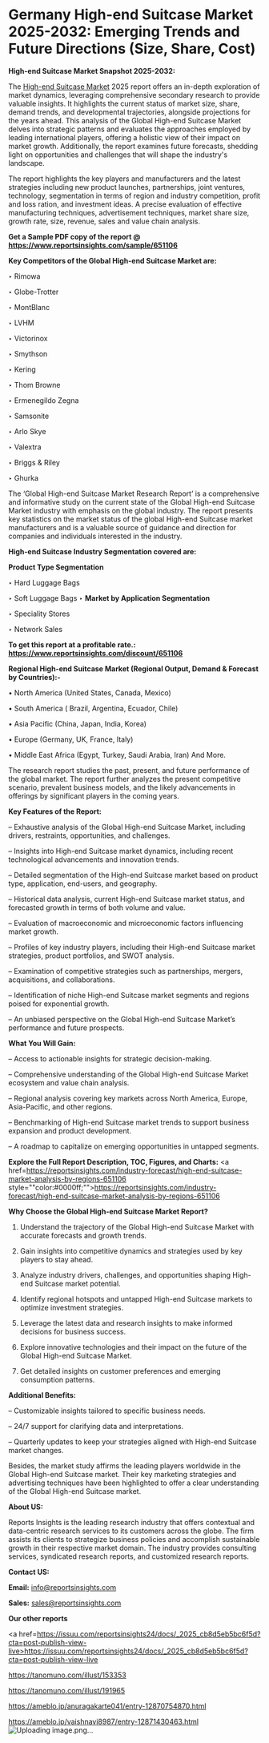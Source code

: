 # Germany High-end Suitcase Market 2025-2032: Emerging Trends and Future Directions (Size, Share, Cost)

<strong>High-end Suitcase Market Snapshot 2025-2032:</strong>

The <a href=https://www.reportsinsights.com/sample/651106>High-end Suitcase Market</a> 2025 report offers an in-depth exploration of market dynamics, leveraging comprehensive secondary research to provide valuable insights. It highlights the current status of market size, share, demand trends, and developmental trajectories, alongside projections for the years ahead. This analysis of the Global High-end Suitcase Market delves into strategic patterns and evaluates the approaches employed by leading international players, offering a holistic view of their impact on market growth. Additionally, the report examines future forecasts, shedding light on opportunities and challenges that will shape the industry's landscape.

The report highlights the key players and manufacturers and the latest strategies including new product launches, partnerships, joint ventures, technology, segmentation in terms of region and industry competition, profit and loss ration, and investment ideas. A precise evaluation of effective manufacturing techniques, advertisement techniques, market share size, growth rate, size, revenue, sales and value chain analysis.

<strong>Get a Sample PDF copy of the report @ <a href=https://www.reportsinsights.com/sample/651106 style=color:#0000ff;>https://www.reportsinsights.com/sample/651106</a></strong>

<strong>Key Competitors of the Global High-end Suitcase Market are:</strong>

‣ Rimowa

‣ Globe-Trotter

‣ MontBlanc

‣ LVHM

‣ Victorinox

‣ Smythson

‣ Kering

‣ Thom Browne

‣ Ermenegildo Zegna

‣ Samsonite

‣ Arlo Skye

‣ Valextra

‣ Briggs & Riley

‣ Ghurka

The ‘Global High-end Suitcase Market Research Report’ is a comprehensive and informative study on the current state of the Global High-end Suitcase Market industry with emphasis on the global industry. The report presents key statistics on the market status of the global High-end Suitcase market manufacturers and is a valuable source of guidance and direction for companies and individuals interested in the industry.

<strong>High-end Suitcase Industry Segmentation covered are:</strong>

<strong>Product Type Segmentation</strong>

‣ Hard Luggage Bags

‣ Soft Luggage Bags
‣ 
<strong>Market by Application Segmentation</strong>

‣ Speciality Stores

‣ Network Sales

<strong>To get this report at a profitable rate.: <a href=https://www.reportsinsights.com/discount/651106 style=color:#0000ff;>https://www.reportsinsights.com/discount/651106</a></strong>

<strong>Regional High-end Suitcase Market (Regional Output, Demand &amp; Forecast by Countries):-</strong>

• North America (United States, Canada, Mexico)

• South America ( Brazil, Argentina, Ecuador, Chile)

• Asia Pacific (China, Japan, India, Korea)

• Europe (Germany, UK, France, Italy)

• Middle East Africa (Egypt, Turkey, Saudi Arabia, Iran) And More.

The research report studies the past, present, and future performance of the global market. The report further analyzes the present competitive scenario, prevalent business models, and the likely advancements in offerings by significant players in the coming years.

<strong>Key Features of the Report:</strong>

– Exhaustive analysis of the Global High-end Suitcase Market, including drivers, restraints, opportunities, and challenges.

– Insights into High-end Suitcase market dynamics, including recent technological advancements and innovation trends.

– Detailed segmentation of the High-end Suitcase market based on product type, application, end-users, and geography.

– Historical data analysis, current High-end Suitcase market status, and forecasted growth in terms of both volume and value.

– Evaluation of macroeconomic and microeconomic factors influencing market growth.

– Profiles of key industry players, including their High-end Suitcase market strategies, product portfolios, and SWOT analysis.

– Examination of competitive strategies such as partnerships, mergers, acquisitions, and collaborations.

– Identification of niche High-end Suitcase market segments and regions poised for exponential growth.

– An unbiased perspective on the Global High-end Suitcase Market’s performance and future prospects.

<strong>What You Will Gain:</strong>

– Access to actionable insights for strategic decision-making.

– Comprehensive understanding of the Global High-end Suitcase Market ecosystem and value chain analysis.

– Regional analysis covering key markets across North America, Europe, Asia-Pacific, and other regions.

– Benchmarking of High-end Suitcase market trends to support business expansion and product development.

– A roadmap to capitalize on emerging opportunities in untapped segments.

<strong>Explore the Full Report Description, TOC, Figures, and Charts:</strong>
<a href=https://reportsinsights.com/industry-forecast/high-end-suitcase-market-analysis-by-regions-651106 style=""color:#0000ff;"">https://reportsinsights.com/industry-forecast/high-end-suitcase-market-analysis-by-regions-651106</a>

<strong>Why Choose the Global High-end Suitcase Market Report?</strong>

1. Understand the trajectory of the Global High-end Suitcase Market with accurate forecasts and growth trends.

2. Gain insights into competitive dynamics and strategies used by key players to stay ahead.

3. Analyze industry drivers, challenges, and opportunities shaping High-end Suitcase market potential.

4. Identify regional hotspots and untapped High-end Suitcase markets to optimize investment strategies.

5. Leverage the latest data and research insights to make informed decisions for business success.

6. Explore innovative technologies and their impact on the future of the Global High-end Suitcase Market.

7. Get detailed insights on customer preferences and emerging consumption patterns.

<strong>Additional Benefits:</strong>

– Customizable insights tailored to specific business needs.

– 24/7 support for clarifying data and interpretations.

– Quarterly updates to keep your strategies aligned with High-end Suitcase market changes.

Besides, the market study affirms the leading players worldwide in the Global High-end Suitcase market. Their key marketing strategies and advertising techniques have been highlighted to offer a clear understanding of the Global High-end Suitcase market.

<strong><strong>About US</strong>:</strong>

Reports Insights is the leading research industry that offers contextual and data-centric research services to its customers across the globe. The firm assists its clients to strategize business policies and accomplish sustainable growth in their respective market domain. The industry provides consulting services, syndicated research reports, and customized research reports.

<strong>Contact US:</strong>

<p class=><b>Email:</b> <a href=mailto:info@reportsinsights.com>info@reportsinsights.com</a></p>
<p class=><b>Sales:</b> <a href=mailto:sales@reportsinsights.com>sales@reportsinsights.com</a></p>

<strong>Our other reports</strong>

<a href=https://issuu.com/reportsinsights24/docs/_2025_cb8d5eb5bc6f5d?cta=post-publish-view-live>https://issuu.com/reportsinsights24/docs/_2025_cb8d5eb5bc6f5d?cta=post-publish-view-live</a>

<a href=https://tanomuno.com/illust/153353>https://tanomuno.com/illust/153353</a>

<a href=https://tanomuno.com/illust/191965>https://tanomuno.com/illust/191965</a>

<a href=https://ameblo.jp/anuragakarte041/entry-12870754870.html>https://ameblo.jp/anuragakarte041/entry-12870754870.html</a>

<a href=https://ameblo.jp/vaishnavi8987/entry-12871430463.html>https://ameblo.jp/vaishnavi8987/entry-12871430463.html</a>
![Uploading image.png…]()

